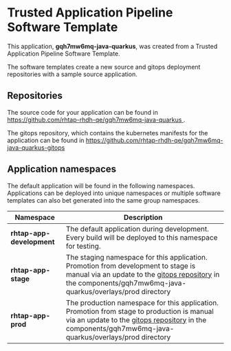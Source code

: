 # Trusted Application Pipeline Software Template

This application, **gqh7mw6mq-java-quarkus**, was created from a Trusted Application Pipeline Software Template.

The software templates create a new source and gitops deployment repositories with a sample source application. 

## Repositories

The source code for your application can be found in [https://github.com/rhtap-rhdh-qe/gqh7mw6mq-java-quarkus ](https://github.com/rhtap-rhdh-qe/gqh7mw6mq-java-quarkus ).
 
The gitops repository, which contains the kubernetes manifests for the application can be found in 
[https://github.com/rhtap-rhdh-qe/gqh7mw6mq-java-quarkus-gitops ](https://github.com/rhtap-rhdh-qe/gqh7mw6mq-java-quarkus-gitops ) 

## Application namespaces 

The default application will be found in the following namespaces. Applications can be deployed into unique namespaces or multiple software templates can also bet generated into the same group namespaces.  

|  Namespace   |  Description   |  
| -------- | -------- |   
| **rhtap-app-development** | The default application during development. Every build will be deployed to this namespace for testing. | 
| **rhtap-app-stage** | The staging namespace for this application. Promotion from development to stage is manual via an update to the [gitops repository](https://github.com/rhtap-rhdh-qe/gqh7mw6mq-java-quarkus-gitops ) in the components/gqh7mw6mq-java-quarkus/overlays/prod directory |  
| **rhtap-app-prod** | The production namespace for this application. Promotion from stage to production is manual via an update to the [gitops repository](https://github.com/rhtap-rhdh-qe/gqh7mw6mq-java-quarkus-gitops ) in the components/gqh7mw6mq-java-quarkus/overlays/prod directory | 